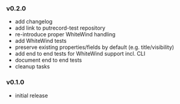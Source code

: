 ### v0.2.0

- add changelog
- add link to putrecord-test repository
- re-introduce proper WhiteWind handling
- add WhiteWind tests
- preserve existing properties/fields by default (e.g. title/visibility)
- add end to end tests for WhiteWind support incl. CLI
- document end to end tests
- cleanup tasks

### v0.1.0

- initial release
